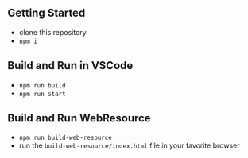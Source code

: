 ## Getting Started

- clone this repository
- `npm i`

## Build and Run in VSCode

- `npm run build`
- `npm run start`

## Build and Run WebResource

- `npm run build-web-resource`
- run the `build-web-resource/index.html` file in your favorite browser
